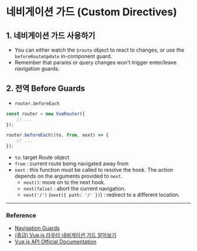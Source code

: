 # 네비게이션 가드 (Custom Directives)

## 1. 네비게이션 가드 사용하기

- You can either watch the `$route` object to react to changes, or use the `beforeRouteUpdate` in-component guard.
- Remember that params or query changes won't trigger enter/leave navigation guards.

## 2. 전역 Before Guards

- `router.beforeEach`

```javascript
const router = new VueRouter({
	// ...
});

router.beforeEach((to, from, next) => {
	// ...
});
```

- `to`: target Route object
- `from` : current route being navigated away from
- `next` : this function must be called to resolve the hook. The action depends on the arguments provided to `next`.
  - `next()`: move on to the next hook.
  - `next(false)` : abort the current navigation.
  - `next('/')` (`next({ path: '/' })`) : redirect to a different location.

---

### Reference

- [Navigation Guards](https://router.vuejs.org/guide/advanced/navigation-guards.html#global-before-guards)
- [(중급) Vue.js 라우터 네비게이션 가드 알아보기](https://joshua1988.github.io/web-development/vuejs/vue-router-navigation-guards/)
- [Vue.js API Official Documentation](https://vuejs.org/v2/api/#created)
